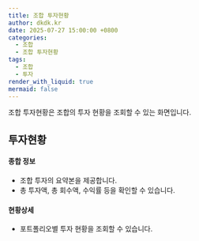 ```yaml
---
title: 조합 투자현황
author: dkdk.kr
date: 2025-07-27 15:00:00 +0800
categories:
  - 조합
  - 조합 투자현황
tags:
  - 조합
  - 투자
render_with_liquid: true
mermaid: false
---
```

조합 투자현황은 조합의 투자 현황을 조회할 수 있는 화면입니다. 



## 투자현황
#### 종합 정보
 - 조합 투자의 요약본을 제공합니다. 
 - 총 투자액, 총 회수액, 수익률 등을 확인할 수 있습니다.
#### 현황상세
- 포트폴리오별 투자 현황을 조회할 수 있습니다. 
